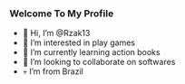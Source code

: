 ### Welcome To My Profile

- 👋 Hi, I’m @Rzak13
- 👀 I’m interested in play games
- 🌱 I’m currently learning action books
- 💞️ I’m looking to collaborate on softwares
- 💀 I’m from Brazil

<!---
Rzak13/Rzak13 is a ✨ special ✨ repository because its `README.md` (this file) appears on your GitHub profile.
You can click the Preview link to take a look at your changes.
--->
